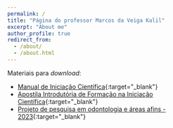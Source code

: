 ```yaml
---
permalink: /
title: "Página do professor Marcos da Veiga Kalil"
excerpt: "About me"
author_profile: true
redirect_from: 
  - /about/
  - /about.html
---
```


Materiais para _download_:
- [Manual de Iniciação Científica](https://m-kalil.github.io/files/manual_de_iniciacao_cientifica.pdf){:target="_blank"}
- [Apostila Introdutória de Formação na Iniciação Científica](https://m-kalil.github.io/files/apostila_iniciacao_cientifica.pdf){:target="_blank"}
- [Projeto de pesquisa em odontologia e áreas afins - 2023](https://m-kalil.github.io/files/projeto_de_pesquisa_2023.pdf){:target="_blank"}
